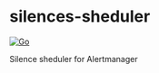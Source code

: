 # silences-sheduler
[![Go](https://github.com/Volkov-Stanislav/silences-sheduler/actions/workflows/go.yml/badge.svg)](https://github.com/Volkov-Stanislav/silences-sheduler/actions/workflows/go.yml)

Silence sheduler for Alertmanager
